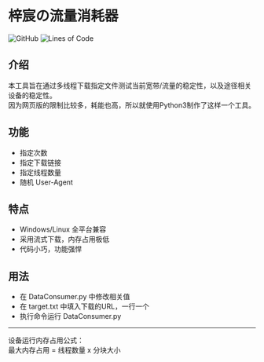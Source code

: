 # 梓宸の流量消耗器

![GitHub](https://img.shields.io/github/license/zi-c/DataConsumer?style=flat-square)
![Lines of Code](https://tokei.rs/b1/github/zi-c/DataConsumer?category=code&label=Lines%20of%20Code&style=flat-square)

## 介绍
本工具旨在通过多线程下载指定文件测试当前宽带/流量的稳定性，以及途径相关设备的稳定性。<br>
因为网页版的限制比较多，耗能也高，所以就使用Python3制作了这样一个工具。

## 功能
- 指定次数
- 指定下载链接
- 指定线程数量
- 随机 User-Agent

## 特点
- Windows/Linux 全平台兼容
- 采用流式下载，内存占用极低
- 代码小巧，功能强悍

## 用法
- 在 DataConsumer.py 中修改相关值
- 在 target.txt 中填入下载的URL，一行一个
- 执行命令运行 DataConsumer.py

---

设备运行内存占用公式：<br>
最大内存占用 = 线程数量 x 分块大小
